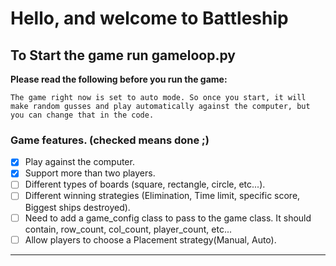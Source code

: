 # Hello, and welcome to Battleship

## To Start the game run gameloop.py
**Please read the following before you run the game:**

    The game right now is set to auto mode. So once you start, it will make random gusses and play automatically against the computer, but you can change that in the code.


### Game features. (checked means done ;) 
- [x] Play against the computer.
- [x] Support more than two players.
- [ ] Different types of boards (square, rectangle, circle, etc...).
- [ ] Different winning strategies (Elimination, Time limit, specific score, Biggest ships destroyed).
- [ ] Need to add a game_config class to pass to the game class. It should contain, row_count, col_count, player_count, etc...
- [ ] Allow players to choose a Placement strategy(Manual, Auto).

--------------------